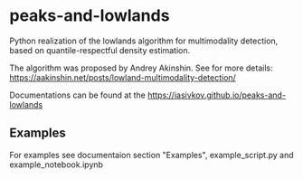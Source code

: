 # peaks-and-lowlands
Python realization of the lowlands algorithm for multimodality detection, based on quantile-respectful density estimation.

The algorithm was proposed by Andrey Akinshin. See for more details: https://aakinshin.net/posts/lowland-multimodality-detection/

Documentations can be found at the https://iasivkov.github.io/peaks-and-lowlands

## Examples

For examples see documentaion section "Examples", example_script.py and example_notebook.ipynb
